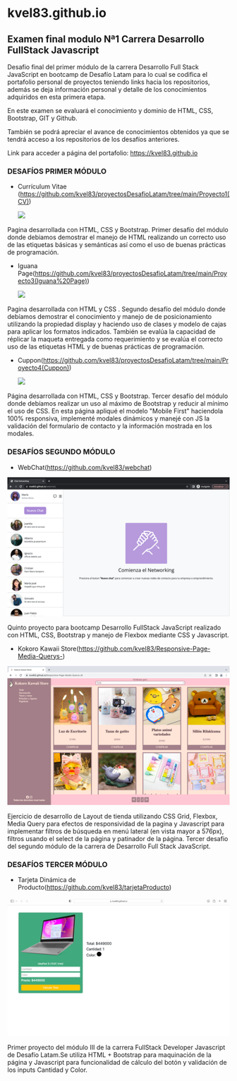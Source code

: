# kvel83.github.io
Examen final modulo Nª1 Carrera Desarrollo FullStack Javascript
-------
Desafio final del primer módulo de la carrera Desarrollo Full Stack JavaScript en bootcamp de Desafío Latam para lo cual se codifica el portafolio personal de proyectos teniendo links hacia los repositorios, además se deja información personal y detalle de los conocimientos adquiridos en esta primera etapa.

En este examen se evaluará el conocimiento y dominio de HTML, CSS, Bootstrap, GIT y Github.

También se podrá apreciar el avance de conocimientos obtenidos ya que se tendrá acceso a los repositorios de los desafíos anteriores.

Link para acceder a página del portafolio: https://kvel83.github.io

### DESAFÍOS PRIMER MÓDULO

- Currículum Vitae (https://github.com/kvel83/proyectosDesafioLatam/tree/main/Proyecto1(CV))

  ![](assets/img/cv.png)

Pagina desarrollada con HTML, CSS y Bootstrap. Primer desafío del módulo donde debiamos demostrar el manejo de HTML realizando un correcto uso de las etiquetas básicas y semánticas así como el uso de buenas prácticas de 	             programación.

- Iguana Page(https://github.com/kvel83/proyectosDesafioLatam/tree/main/Proyecto3(Iguana%20Page))

  ![](assets/img/iguana.png)

Pagina desarrollada con HTML y CSS . Segundo desafío del módulo donde debíamos demostrar el conocimiento y manejo de de posicionamiento utilizando la propiedad display y haciendo uso de clases y modelo de cajas para aplicar los formatos indicados. También se evalúa la capacidad de réplicar la maqueta entregada como requerimiento y se evalúa el correcto uso de las etiquetas HTML y de buenas prácticas de programación.

- Cuppon(https://github.com/kvel83/proyectosDesafioLatam/tree/main/Proyecto4(Cuppon))

  ![](assets/img/cuppon.png)

Página desarrollada con HTML, CSS y Bootstrap. Tercer desafío del módulo  donde debíamos realizar un uso al máximo de Bootstrap y reducir al mínimo el uso de CSS. En esta página apliqué el modelo "Mobile First" haciendola 	100% responsiva, implementé modales dinámicos y manejé con JS la validación del formulario de contacto y la información mostrada en los modales.

### DESAFÍOS SEGUNDO MÓDULO

- WebChat(https://github.com/kvel83/webchat)

![](assets/img/webchat.png)

Quinto proyecto para bootcamp Desarrollo FullStack JavaScript realizado con HTML, CSS, Bootstrap y manejo de Flexbox mediante CSS y Javascript.

- Kokoro Kawaii Store(https://github.com/kvel83/Responsive-Page-Media-Querys-)

![](assets/img/kokoro.png)

Ejercicio de desarrollo de Layout de tienda utilizando CSS Grid, Flexbox, Media Query para efectos de responsividad de la pagina y Javascript para implementar filtros de búsqueda en menú lateral (en vista mayor a 576px), filtros usando el select de la página y patinador de la página. Tercer desafio del segundo módulo de la carrera de Desarrollo Full Stack JavaScript.

### DESAFÍOS TERCER MÓDULO

- Tarjeta Dinámica de Producto(https://github.com/kvel83/tarjetaProducto)

![](assets/img/tarjetaProducto.png)

Primer proyecto del módulo III de la carrera FullStack Developer Javascript de Desafío Latam.Se utiliza HTML + Bootstrap para maquinación de la página y Javascript para funcionalidad de cálculo del botón y validación de los inputs Cantidad y Color.
